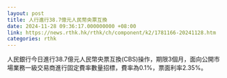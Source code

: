 ```yaml
---
layout: post
title: 人行進行38.7億元人民幣央票互換
date: 2024-11-28 09:36:17.000000000 +08:00
link: https://news.rthk.hk/rthk/ch/component/k2/1781166-20241128.htm
categories: rthk
---
```


人民銀行今日進行38.7億元人民幣央票互換(CBS)操作，期限3個月，面向公開市場業務一級交易商進行固定費率數量招標，費率為0.1%，票面利率2.35%。
